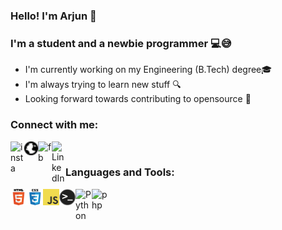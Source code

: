 ### Hello! I'm Arjun 👋

### I'm a student and a newbie programmer 💻😅

- I'm currently working on my Engineering (B.Tech) degree🎓
- I'm always trying to learn new stuff 🔍
- Looking forward towards contributing to opensource 🌱

### Connect with me:

[<img align="left" alt="insta" width="22px" src="https://cdn.jsdelivr.net/npm/simple-icons@v3/icons/instagram.svg" />][instagram]
[<img align="left" alt="website" width="22px" src="https://raw.githubusercontent.com/iconic/open-iconic/master/svg/globe.svg" />][website]
[<img align="left" alt="fb" width="22px" src="https://cdn.jsdelivr.net/npm/simple-icons@3.13.0/icons/gmail.svg" />][gmail]
[<img align="left" alt="LinkedIn" width="22px" src="https://cdn.jsdelivr.net/npm/simple-icons@v3/icons/linkedin.svg" />][linkedin]

<br />

### Languages and Tools:

<img align="left" alt="HTML5" width="26px" src="https://raw.githubusercontent.com/github/explore/80688e429a7d4ef2fca1e82350fe8e3517d3494d/topics/html/html.png" />

<img align="left" alt="CSS3" width="26px" src="https://raw.githubusercontent.com/github/explore/80688e429a7d4ef2fca1e82350fe8e3517d3494d/topics/css/css.png" />

<img align="left" alt="JavaScript" width="26px" src="https://raw.githubusercontent.com/github/explore/80688e429a7d4ef2fca1e82350fe8e3517d3494d/topics/javascript/javascript.png" />

<img align="left" alt="Terminal" width="26px" src="https://raw.githubusercontent.com/github/explore/80688e429a7d4ef2fca1e82350fe8e3517d3494d/topics/terminal/terminal.png" />

<img align="left" alt="Python" width="26px" src="https://cdn3.iconfinder.com/data/icons/logos-and-brands-adobe/512/267_Python-512.png" />
<img align="left" alt="php" width="26px" src=https://cdn.jsdelivr.net/npm/simple-icons@3.13.0/icons/php.svg />

[instagram]: https://instagram.com/arjunradhakrishnan_
[linkedin]: https://www.linkedin.com/in/arjun-g-krishna
[website]: https://arjun-g-krishna.github.io
[gmail]: mailto:arjungkrishna1@gmail.com
